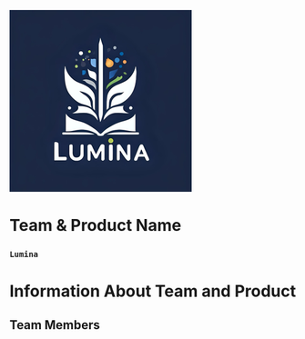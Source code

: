 <html>

<body>

  ![lumina](GK%20%26%20SS/Icon/Lumina%20Small.png)

<!--![team and product](GK%20&%20SS/%C4%B0lk%20Sprint/Screenshot%202025-06-29%20at%203.27.57%20PM.png)-->

# **Team & Product Name**

### **`Lumina`**

# Information About Team and Product

## Team Members

<table>
